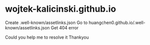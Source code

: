 # wojtek-kalicinski.github.io
Create .well-known/assetlinks.json
Go to huangchen0.github.io/.well-known/assetlinks.json
Get 404 error

Could you help me to resolve it
Thankyou
